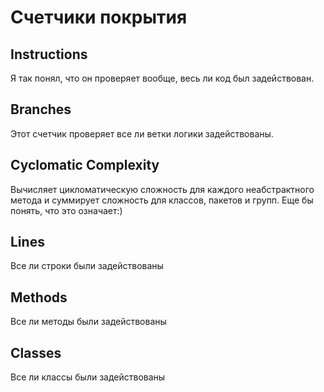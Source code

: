 # Счетчики покрытия
## Instructions
Я так понял, что он проверяет вообще, весь ли код был задействован.
## Branches
Этот счетчик проверяет все ли ветки логики задействованы.
## Cyclomatic Complexity
Вычисляет цикломатическую сложность для каждого неабстрактного метода и суммирует сложность для классов, пакетов и групп.
Еще бы понять, что это означает:)
## Lines
Все ли строки были задействованы
## Methods
Все ли методы были задействованы
## Classes
Все ли классы были задействованы